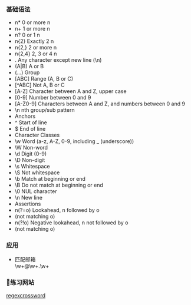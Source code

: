 ### 基础语法
- n*	0 or more n  
- n+	1 or more n  
- n?	0 or 1 n  
- n{2}	Exactly 2 n  
- n{2,}	  2 or more n  
- n{2,4}	2, 3 or 4 n  
- .	Any character except new line (\n)  
- (A|B)	A or B  
- (...)	Group  
- [ABC]	Range (A, B or C)  
- [^ABC]	Not A, B or C  
- [A-Z]	Character between A and Z, upper case  
- [0-9]	Number between 0 and 9  
- [A-Z0-9]	Characters between A and Z, and numbers between 0 and 9  
- \n	nth group/sub pattern  
- Anchors  
- ^	Start of line  
- $	End of line  
- Character Classes  
- \w	Word (a-z, A-Z, 0-9, including _ (underscore))  
- \W	Non-word  
- \d	Digit (0-9)  
- \D	Non-digit  
- \s	Whitespace  
- \S	Not whitespace  
- \b	Match at beginning or end  
- \B	Do not match at beginning or end  
- \0	NUL character  
- \n	New line  
- Assertions  
- n(?=o)	Lookahead, n followed by o   
- (not matching o)  
- n(?!o)	Negative lookahead, n not followed by o   
- (not matching o)  

### 应用
- 匹配邮箱  
\w+@\w+\.\w+


### 练习网站
[regexcrossword](https://regexcrossword.com/playerpuzzles)